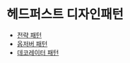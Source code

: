 # 헤드퍼스트 디자인패턴

- [전략 패턴](./src/main/java/chapter01/Strategy-Pattern.md)
- [옵저버 패턴](./src/main/java/chapter02/Observer-Pattern.md)
- [데코레이터 패턴](./src/main/java/chapter03/Decorator-Pattern.md)
